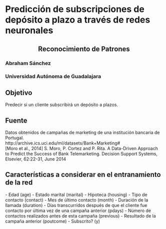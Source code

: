 # Predicción de subscripciones de depósito a plazo a través de redes neuronales

<p>
  <center>
    <h2>Reconocimiento de Patrones</h2>
  </center>
</p>
<p>
  <h3>Abraham Sánchez</h3>
  <h3>Universidad Autónoma de Guadalajara</h3>
</p>

<h2>Objetivo</h2>
Predecir si un cliente subscribirá un depósito a plazos.

<h2>Fuente</h2>
Datos obtenidos de campañas de marketing de una institución bancaria de Portugal.<br>
http://archive.ics.uci.edu/ml/datasets/Bank+Marketing# <br>
[Moro et al., 2014] S. Moro, P. Cortez and P. Rita. A Data-Driven Approach to Predict the Success of Bank Telemarketing. Decision Support Systems, Elsevier, 62:22-31, June 2014

<h2>Características a considerar en el entranamiento de la red</h2>
- Edad (age)
- Estado marital (marital)
- Hipoteca (housing)
- Tipo de contacto (contact)
- Mes de último contacto (month)
- Duración de la llamada (duration)
- Días transcurridos después de que el cliente fue contacto por última vez de una campaña anterior (pdays)
- Número de contactos realizados antes de esta campaña (previous)
- Resultado de la campaña anterior (poutcome)
- Subscrito? (y)
